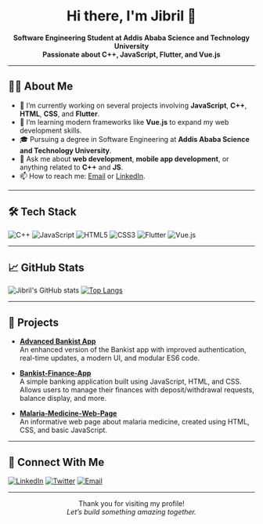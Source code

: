 <h1 align="center">Hi there, I'm Jibril 👋</h1>

<p align="center">
  <b>Software Engineering Student at Addis Ababa Science and Technology University</b><br/>
  <b>Passionate about C++, JavaScript, Flutter, and Vue.js</b>
</p>

---

## 👨‍💻 About Me

- 🔭 I’m currently working on several projects involving **JavaScript**, **C++**, **HTML**, **CSS**, and **Flutter**.
- 🌱 I’m learning modern frameworks like **Vue.js** to expand my web development skills.
- 🎓 Pursuing a degree in Software Engineering at **Addis Ababa Science and Technology University**.
- 💬 Ask me about **web development**, **mobile app development**, or anything related to **C++** and **JS**.
- 📫 How to reach me: [Email](mailto:jibrilmeygag@gmail.com) or [LinkedIn]((https://www.linkedin.com/in/jibril-abdi-16bb1b319/)).

---

## 🛠️ Tech Stack

![C++](https://img.shields.io/badge/-C++-00599C?logo=C%2B%2B&logoColor=white)
![JavaScript](https://img.shields.io/badge/-JavaScript-F7DF1E?logo=javascript&logoColor=black)
![HTML5](https://img.shields.io/badge/-HTML5-E34F26?logo=html5&logoColor=white)
![CSS3](https://img.shields.io/badge/-CSS3-1572B6?logo=css3)
![Flutter](https://img.shields.io/badge/-Flutter-02569B?logo=flutter)
![Vue.js](https://img.shields.io/badge/-Vue.js-4FC08D?logo=vue.js&logoColor=white)

---

## 📈 GitHub Stats

![Jibril's GitHub stats](https://github-readme-stats.vercel.app/api?username=jibrilMaygag&show_icons=true&theme=radical)
[![Top Langs](https://github-readme-stats.vercel.app/api/top-langs/?username=jibrilMaygag&layout=compact&theme=radical)](https://github.com/anuraghazra/github-readme-stats)

---

## 🚀 Projects

- **[Advanced Bankist App](https://github.com/jibrilMaygag/advanced-bankist-app)**  
  An enhanced version of the Bankist app with improved authentication, real-time updates, a modern UI, and modular ES6 code.

- **[Bankist-Finance-App](https://github.com/jibrilMaygag/bankist-app)**  
  A simple banking application built using JavaScript, HTML, and CSS. Allows users to manage their finances with deposit/withdrawal requests, balance display, and more.

- **[Malaria-Medicine-Web-Page](https://github.com/jibrilMaygag/simple_web_page)**  
  An informative web page about malaria medicine, created using HTML, CSS, and basic JavaScript.



---

## 🤝 Connect With Me
[![LinkedIn](https://img.shields.io/badge/LinkedIn-Connect-blue?logo=linkedin)](https://www.linkedin.com/in/jibril-maygag-16bb1b319/)
[![Twitter](https://img.shields.io/badge/Twitter-Follow-blue?logo=twitter)](https://x.com/JibrilMaygag)
[![Email](https://img.shields.io/badge/Email-Contact-red?logo=gmail)](mailto:jibrilmeygag@gmail.com)

---

<p align="center">
  Thank you for visiting my profile! 
  <br/>
  <i>Let’s build something amazing together.</i>
</p>
